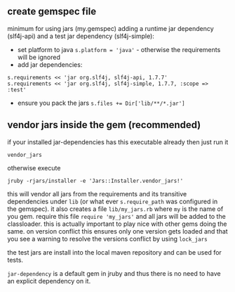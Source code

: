 ## create gemspec file ##

minimum for using jars (my.gemspec) adding a runtime jar dependency (slf4j-api) and a test jar dependency (slf4j-simple):

* set platform to java `s.platform = 'java'` - otherwise the requirements will be ignored
* add jar dependencies:
```
s.requirements << 'jar org.slf4j, slf4j-api, 1.7.7'
s.requirements << 'jar org.slf4j, slf4j-simple, 1.7.7, :scope => :test'
```
* ensure you pack the jars `s.files += Dir['lib/**/*.jar']`

## vendor jars inside the gem (recommended) ##

if your installed jar-dependencies has this executable already then just run it
```
vendor_jars
```
otherwise execute
```
jruby -rjars/installer -e 'Jars::Installer.vendor_jars!'
```

this will vendor all jars from the requirements and its transitive dependencies under `lib` (or what ever `s.require_path` was configured in the gemspec). it also creates a file `lib/my_jars.rb` where `my` is the name of you gem. require this file `require 'my_jars'` and all jars will be added to the classloader. this is actually important to play nice with other gems doing the same. on version conflict this ensures only one version gets loaded and that you see a warning to resolve the versions conflict by using `lock_jars`

the test jars are install into the local maven repository and can be used for tests.

`jar-dependency` is a default gem in jruby and thus there is no need to have an explicit dependency on it.